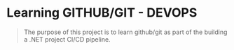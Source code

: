 # Learning GITHUB/GIT - DEVOPS
>The purpose of this project is to learn github/git as part of the building a .NET project CI/CD pipeline.